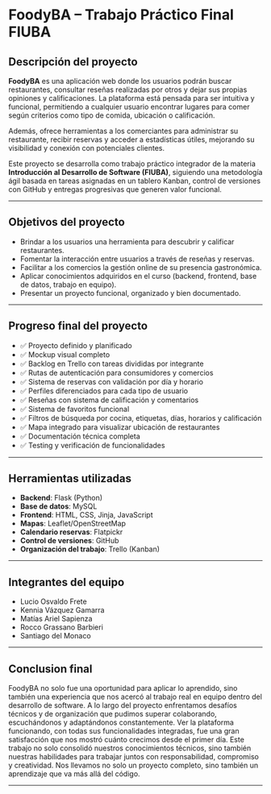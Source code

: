 # FoodyBA – Trabajo Práctico Final FIUBA

## Descripción del proyecto

**FoodyBA** es una aplicación web donde los usuarios podrán buscar restaurantes, consultar reseñas realizadas por otros y dejar sus propias opiniones y calificaciones. La plataforma está pensada para ser intuitiva y funcional, permitiendo a cualquier usuario encontrar lugares para comer según criterios como tipo de comida, ubicación o calificación.

Además, ofrece herramientas a los comerciantes para administrar su restaurante, recibir reservas y acceder a estadísticas útiles, mejorando su visibilidad y conexión con potenciales clientes.

Este proyecto se desarrolla como trabajo práctico integrador de la materia **Introducción al Desarrollo de Software (FIUBA)**, siguiendo una metodología ágil basada en tareas asignadas en un tablero Kanban, control de versiones con GitHub y entregas progresivas que generen valor funcional.

---

## Objetivos del proyecto

* Brindar a los usuarios una herramienta para descubrir y calificar restaurantes.
* Fomentar la interacción entre usuarios a través de reseñas y reservas.
* Facilitar a los comercios la gestión online de su presencia gastronómica.
* Aplicar conocimientos adquiridos en el curso (backend, frontend, base de datos, trabajo en equipo).
* Presentar un proyecto funcional, organizado y bien documentado.

---

## Progreso final del proyecto

* ✅ Proyecto definido y planificado
* ✅ Mockup visual completo
* ✅ Backlog en Trello con tareas divididas por integrante
* ✅ Rutas de autenticación para consumidores y comercios
* ✅ Sistema de reservas con validación por día y horario
* ✅ Perfiles diferenciados para cada tipo de usuario
* ✅ Reseñas con sistema de calificación y comentarios
* ✅ Sistema de favoritos funcional
* ✅ Filtros de búsqueda por cocina, etiquetas, días, horarios y calificación
* ✅ Mapa integrado para visualizar ubicación de restaurantes
* ✅ Documentación técnica completa
* ✅ Testing y verificación de funcionalidades

---

## Herramientas utilizadas

* **Backend**: Flask (Python)
* **Base de datos**: MySQL
* **Frontend**: HTML, CSS, Jinja, JavaScript
* **Mapas**: Leaflet/OpenStreetMap
* **Calendario reservas**: Flatpickr
* **Control de versiones**: GitHub
* **Organización del trabajo**: Trello (Kanban)

---

## Integrantes del equipo

* Lucio Osvaldo Frete
* Kennia Vázquez Gamarra
* Matías Ariel Sapienza
* Rocco Grassano Barbieri
* Santiago del Monaco

---

## Conclusion final

FoodyBA no solo fue una oportunidad para aplicar lo aprendido, sino también una experiencia que nos acercó al trabajo real en equipo dentro del desarrollo de software. A lo largo del proyecto enfrentamos desafíos técnicos y de organización que pudimos superar colaborando, escuchándonos y adaptándonos constantemente. Ver la plataforma funcionando, con todas sus funcionalidades integradas, fue una gran satisfacción que nos mostró cuánto crecimos desde el primer día. Este trabajo no solo consolidó nuestros conocimientos técnicos, sino también nuestras habilidades para trabajar juntos con responsabilidad, compromiso y creatividad. Nos llevamos no solo un proyecto completo, sino también un aprendizaje que va más allá del código.

---
